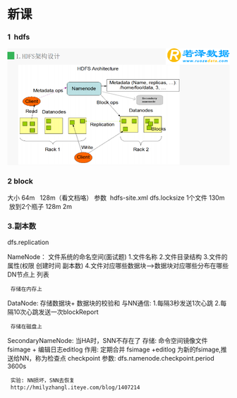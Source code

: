﻿#  新课



### 1  hdfs

![hdfs](https://github.com/aiff/bigdata/blob/master/img/hdfs.png)

### 2 block
大小  64m    128m（看文档咯）
参数  hdfs-site.xml    dfs.locksize
1个文件 130m  放到2个瓶子  128m  2m


### 3.副本数

dfs.replication

NameNode： 文件系统的命名空间(面试题)
         1.文件名称
	 2.文件目录结构
	 3.文件的属性(权限 创建时间 副本数)
	 4.文件对应哪些数据块-->数据块对应哪些分布在哪些DN节点上 列表  
	 
	 存储在内存上
       

DataNode: 存储数据块+ 数据块的校验和 
         与NN通信:
	 1.每隔3秒发送1次心跳 
	 2.每隔10次心跳发送一次blockReport

	 存储在磁盘上

SecondaryNameNode: 当HA时，SNN不存在了
         存储: 命令空间镜像文件fsimage + 编辑日志editlog
	 作用: 定期合并 fsimage +editlog 为新的fsimage,推送给NN，称为检查点 checkpoint
	 参数: dfs.namenode.checkpoint.period 3600s

	 实验: NN损坏，SNN去恢复
	 http://hmilyzhangl.iteye.com/blog/1407214
